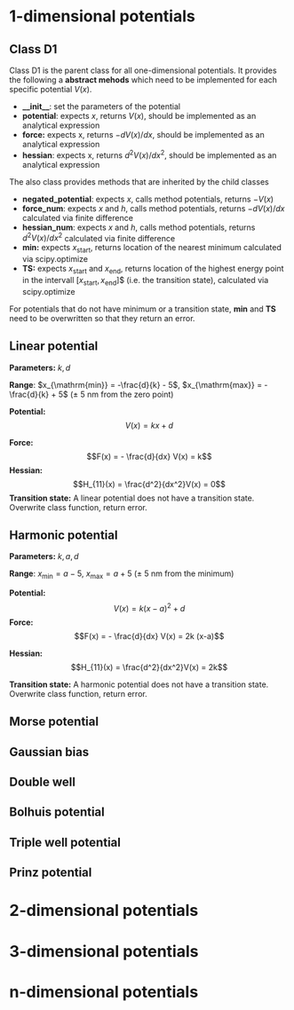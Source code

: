 # 1-dimensional potentials

## Class D1

Class D1 is the parent class for all one-dimensional potentials. It provides the following a **abstract mehods** which need to be implemented for each specific potential $V(x)$.

- **\_\_init\_\_**:  set the parameters of the potential
- **potential**: expects $x$, returns $V(x)$, should be implemented as an analytical expression
- **force:** expects x, returns $-dV(x)/dx$, should be implemented as an analytical expression
- **hessian**: expects x, returns  $d^2V(x)/dx^2$, should be implemented as an analytical expression

The also class provides methods that are inherited by the child classes

- **negated_potential**: expects $x$, calls method potentials, returns $-V(x)$
- **force_num**: expects $x$ and $h$, calls method potentials, returns $-dV(x)/dx$ calculated via finite difference
- **hessian_num**: expects $x$ and $h$, calls method potentials, returns  $d^2V(x)/dx^2$ calculated via finite difference
- **min:** expects $x_{\mathrm{start}}$, returns location of the nearest minimum calculated via scipy.optimize
- **TS:** expects $x_{\mathrm{start}}$ and $x_{\mathrm{end}}$, returns location of the highest energy point in the intervall $[x_{\mathrm{start}}, x_{\mathrm{end}}]$$ (i.e. the transition state), calculated via scipy.optimize

For potentials that do not have minimum or a transition state, **min** and **TS** need to be overwritten so that they return an error.

## Linear potential

**Parameters:** $k, d$

**Range**: $x_{\mathrm{min}} = -\frac{d}{k} - 5$, $x_{\mathrm{max}} = -\frac{d}{k} + 5$ 
($\pm$ 5 nm from the zero point)

**Potential:**
$$V(x) = kx + d$$

**Force:**
$$F(x) = - \frac{d}{dx} V(x) = k$$
**Hessian:**
$$H_{11}(x) = \frac{d^2}{dx^2}V(x) = 0$$
**Transition state:** A linear potential does not have a transition state. Overwrite class function, return error.
## Harmonic potential

**Parameters:** $k, a, d$

**Range**: $x_{\mathrm{min}} = a - 5$, $x_{\mathrm{max}} = a + 5$ 
($\pm$ 5 nm from the minimum)

**Potential:**
$$V(x) = k (x-a)^2 + d$$
**Force:**
$$F(x) = - \frac{d}{dx} V(x) = 2k (x-a)$$

**Hessian:**
$$H_{11}(x) = \frac{d^2}{dx^2}V(x) = 2k$$

**Transition state:** A harmonic potential does not have a transition state. Overwrite class function, return error.
## Morse potential
## Gaussian bias
## Double well
## Bolhuis potential
## Triple well potential
## Prinz potential

# 2-dimensional potentials
# 3-dimensional potentials
# n-dimensional potentials

